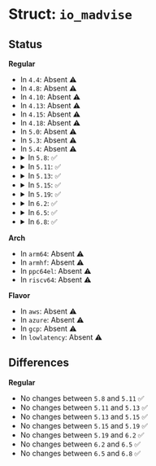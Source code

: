 # Struct: <code>io_madvise</code>

## Status
<b>Regular</b>
<ul>
<li>
In <code>4.4</code>: Absent ⚠️
</li>
<li>
In <code>4.8</code>: Absent ⚠️
</li>
<li>
In <code>4.10</code>: Absent ⚠️
</li>
<li>
In <code>4.13</code>: Absent ⚠️
</li>
<li>
In <code>4.15</code>: Absent ⚠️
</li>
<li>
In <code>4.18</code>: Absent ⚠️
</li>
<li>
In <code>5.0</code>: Absent ⚠️
</li>
<li>
In <code>5.3</code>: Absent ⚠️
</li>
<li>
In <code>5.4</code>: Absent ⚠️
</li>
<li>
<details>
<summary>In <code>5.8</code>: ✅</summary>

```c
struct io_madvise {
    struct file *file;
    u64 addr;
    u32 len;
    u32 advice;
};
```
</details>
</li>
<li>
<details>
<summary>In <code>5.11</code>: ✅</summary>

```c
struct io_madvise {
    struct file *file;
    u64 addr;
    u32 len;
    u32 advice;
};
```
</details>
</li>
<li>
<details>
<summary>In <code>5.13</code>: ✅</summary>

```c
struct io_madvise {
    struct file *file;
    u64 addr;
    u32 len;
    u32 advice;
};
```
</details>
</li>
<li>
<details>
<summary>In <code>5.15</code>: ✅</summary>

```c
struct io_madvise {
    struct file *file;
    u64 addr;
    u32 len;
    u32 advice;
};
```
</details>
</li>
<li>
<details>
<summary>In <code>5.19</code>: ✅</summary>

```c
struct io_madvise {
    struct file *file;
    u64 addr;
    u32 len;
    u32 advice;
};
```
</details>
</li>
<li>
<details>
<summary>In <code>6.2</code>: ✅</summary>

```c
struct io_madvise {
    struct file *file;
    u64 addr;
    u32 len;
    u32 advice;
};
```
</details>
</li>
<li>
<details>
<summary>In <code>6.5</code>: ✅</summary>

```c
struct io_madvise {
    struct file *file;
    u64 addr;
    u32 len;
    u32 advice;
};
```
</details>
</li>
<li>
<details>
<summary>In <code>6.8</code>: ✅</summary>

```c
struct io_madvise {
    struct file *file;
    u64 addr;
    u32 len;
    u32 advice;
};
```
</details>
</li>
</ul>
<b>Arch</b>
<ul>
<li>
In <code>arm64</code>: Absent ⚠️
</li>
<li>
In <code>armhf</code>: Absent ⚠️
</li>
<li>
In <code>ppc64el</code>: Absent ⚠️
</li>
<li>
In <code>riscv64</code>: Absent ⚠️
</li>
</ul>
<b>Flavor</b>
<ul>
<li>
In <code>aws</code>: Absent ⚠️
</li>
<li>
In <code>azure</code>: Absent ⚠️
</li>
<li>
In <code>gcp</code>: Absent ⚠️
</li>
<li>
In <code>lowlatency</code>: Absent ⚠️
</li>
</ul>

## Differences
<b>Regular</b>
<ul>
<li>
No changes between <code>5.8</code> and <code>5.11</code> ✅
</li>
<li>
No changes between <code>5.11</code> and <code>5.13</code> ✅
</li>
<li>
No changes between <code>5.13</code> and <code>5.15</code> ✅
</li>
<li>
No changes between <code>5.15</code> and <code>5.19</code> ✅
</li>
<li>
No changes between <code>5.19</code> and <code>6.2</code> ✅
</li>
<li>
No changes between <code>6.2</code> and <code>6.5</code> ✅
</li>
<li>
No changes between <code>6.5</code> and <code>6.8</code> ✅
</li>
</ul>
